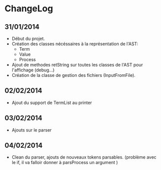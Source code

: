 ChangeLog
================================================================================

31/01/2014
--------------------------------------------------------------------------------
* Début du projet.
* Création des classes nécéssaires à la représentation de l'AST:
    - Term
    - Value
    - Process
* Ajout de methodes retString sur toutes les classes de l'AST pour l'affichage (debug...) 
* Création de la classe de gestion des fichiers (InputFromFile).

02/02/2014
--------------------------------------------------------------------------------
* Ajout du support de TermList au printer

03/02/2014
--------------------------------------------------------------------------------
* Ajouts sur le parser 

04/02/2014
--------------------------------------------------------------------------------
* Clean du parser, ajouts de nouveaux tokens parsables. (problème avec le if, il va falloir donner à parsProcess un argument )
